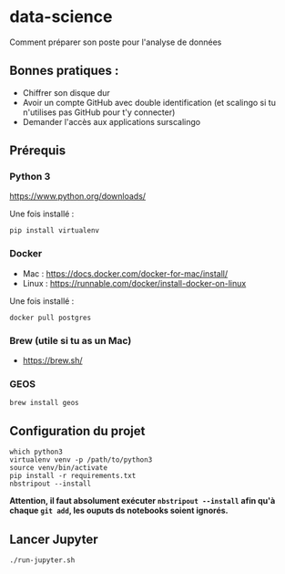 # data-science
Comment préparer son poste pour l'analyse de données

## Bonnes pratiques :
- Chiffrer son disque dur
- Avoir un compte GitHub avec double identification (et scalingo si tu n'utilises pas GitHub pour t'y connecter)
- Demander l'accès aux applications surscalingo

## Prérequis

### Python 3
https://www.python.org/downloads/

Une fois installé :
```
pip install virtualenv
```

### Docker
- Mac : https://docs.docker.com/docker-for-mac/install/
- Linux : https://runnable.com/docker/install-docker-on-linux

Une fois installé : 
```
docker pull postgres
```

### Brew (utile si tu as un Mac)
- https://brew.sh/

### GEOS 
```
brew install geos 
```

## Configuration du projet
```
which python3
virtualenv venv -p /path/to/python3
source venv/bin/activate
pip install -r requirements.txt
nbstripout --install
```
__Attention, il faut absolument exécuter `nbstripout --install` afin qu'à chaque `git add`,
les ouputs ds notebooks soient ignorés.__

## Lancer Jupyter
```
./run-jupyter.sh
```
